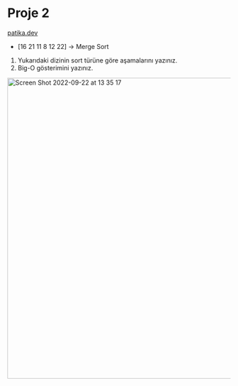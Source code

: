 # Proje 2
[patika.dev](https://www.patika.dev)

* [16  21  11  8  12  22] -> Merge Sort

1. Yukarıdaki dizinin sort türüne göre aşamalarını yazınız.
2. Big-O gösterimini yazınız.

<img width="677" alt="Screen Shot 2022-09-22 at 13 35 17" src="https://user-images.githubusercontent.com/98273180/191725446-7b1af962-6fd5-463d-949f-842708dedc81.png">
